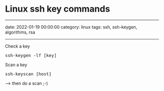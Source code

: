 # Linux ssh key commands
--- 
date: 2022-01-19 00:00:00
category: linux
tags: ssh, ssh-keygen, algorithms, rsa
***
Check a key

<pre>ssh-keygen -lf [key]</pre>

Scan a key

<pre>ssh-keyscan [host]</pre>

--> then do a scan ;-)
